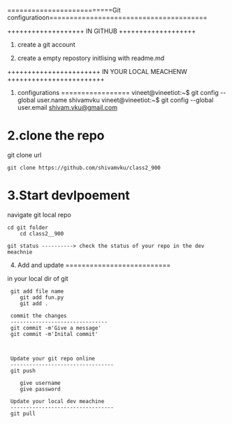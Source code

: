 



==========================Git configuratioon=======================================

+++++++++++++++++++
 IN GITHUB
+++++++++++++++++++


1. create a git account

2. create a empty repostory initlising with readme.md



+++++++++++++++++++++++
IN YOUR LOCAL MEACHENW
++++++++++++++++++++++++


1. configurations
=================
vineet@vineetiot:~$ git config --global user.name shivamvku
vineet@vineetiot:~$ git config --global user.email shivam.vku@gmail.com


2.clone the repo
===================

git clone url

	git clone https://github.com/shivamvku/class2_900

3.Start devlpoement
=========================

navigate git local repo

	cd git folder
		cd class2__900

	git status ----------> check the status of your repo in the dev meachnie


4. Add and update
==========================

in your local dir of git

	 git add file name
	 	git add fun.py
	 	git add .

	 commit the changes
	 -------------------------------
	 git commit -m'Give a message'
	 git commit -m'Inital commit'



	 Update your git repo online
	 ---------------------------------
	 git push

	 	give username
	 	give password

	 Update your local dev meachine
	 ---------------------------------
	 git pull



